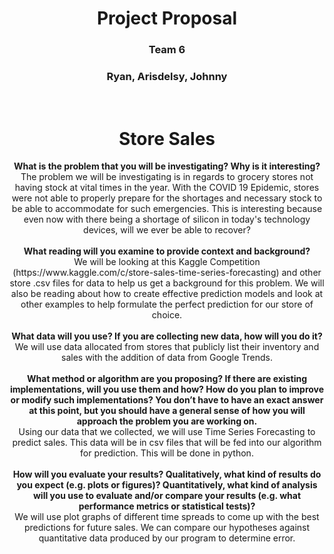 # <div align="center"> **Project Proposal**
### <div align="center"> Team 6 
### <div align="center"> Ryan, Arisdelsy, Johnny

<br>

# <div align="center"> Store Sales

<div align="center"> 
<b>What is the problem that you will be investigating? Why is it interesting?</b>
<br>
The problem we will be investigating is in regards to grocery stores not having stock at vital times in the year. With the COVID 19 Epidemic, stores were not able to properly prepare for the shortages and necessary stock to be able to accommodate for such emergencies. This is interesting because even now with there being a shortage of silicon in today's technology devices, will we ever be able to recover?
<br>

<br>
<b>
What reading will you examine to provide context and background?
</b>

<br>
We will be looking at this Kaggle Competition (https://www.kaggle.com/c/store-sales-time-series-forecasting) and other store .csv files for data to help us get a background for this problem. We will also be reading about how to create effective prediction models and look at other examples to help formulate the perfect prediction for our store of choice. 
<br>

<br>
<b>
What data will you use? If you are collecting new data, how will you do it?
</b>

<br>
We will use data allocated from stores that publicly list their inventory and sales with the addition of data from Google Trends.
<br>

<br>
<b>
What method or algorithm are you proposing? If there are existing implementations, will you use them and how? How do you plan to improve or modify such implementations? You don’t have to have an exact answer at this point, but you should have a general sense of how you will approach the problem you are working on.
</b>

<br>
Using our data that we collected, we will use Time Series Forecasting to predict sales. This data will be in csv files that will be fed into our algorithm for prediction. This will be done in python. 
<br>

<br>
<b>How will you evaluate your results? Qualitatively, what kind of results do you expect (e.g. plots or figures)? Quantitatively, what kind of analysis will you use to evaluate and/or compare your results (e.g. what performance metrics or statistical tests)?
</b>

<br>
We will use plot graphs of different time spreads to come up with the best predictions for future sales. We can compare our hypotheses against quantitative data produced by our program to determine error. 
<br>
</div>
